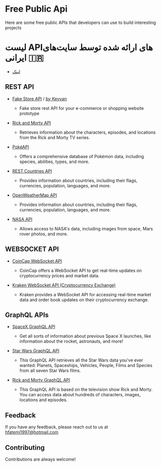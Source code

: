 
# Free Public Api

Here are some free public APIs that developers can use to build interesting projects

# لیست APIهای ارائه شده توسط سایت‌های ایرانی 🇮🇷

- [لینک](https://github.com/Hameds/APIs-made-in-Iran)


## REST API

 - [Fake Store API](https://fakestoreapi.com/) / [by Keyvan](https://github.com/keikaavousi)
   - Fake store rest API for your e-commerce or shopping website prototype

 - [Rick and Morty API](https://rickandmortyapi.com/)
   - Retrieves information about the characters, episodes, and locations from the Rick and Morty TV series.

 - [PokéAPI](https://pokeapi.co/)
    - Offers a comprehensive database of Pokémon data, including species, abilities, types, and more.
 
 
 - [REST Countries API](https://restcountries.com/)
    - Provides information about countries, including their flags, currencies, population, languages, and more.

 
 
 - [OpenWeatherMap API](https://openweathermap.org/api)
    - Provides information about countries, including their flags, currencies, population, languages, and more. 
 
 - [NASA API](https://api.nasa.gov/)
    - Allows access to NASA's data, including images from space, Mars rover photos, and more.

## WEBSOCKET API 

 - [CoinCap WebSocket API](https://docs.coincap.io/#websocket)
   - CoinCap offers a WebSocket API to get real-time updates on cryptocurrency prices and market data.

 - [Kraken WebSocket API (Cryptocurrency Exchange)](https://docs.kraken.com/websockets/)
    - Kraken provides a WebSocket API for accessing real-time market data and order book updates on their cryptocurrency exchange.
 
## GraphQL APIs

 - [SpaceX GraphQL API](https://studio.apollographql.com/public/SpaceX-pxxbxen/variant/current/home)
   - Get all sorts of information about previous Space X launches, like information about the rocket, astronauts, and more!

 - [Star Wars GraphQL API](https://studio.apollographql.com/public/star-wars-swapi/variant/current/home)
    - This GraphQL API retrieves all the Star Wars data you've ever wanted: Planets, Spaceships, Vehicles, People, Films and Species from all seven Star Wars films.

 - [Rick and Morty GraphQL API](https://studio.apollographql.com/public/rick-and-morty-a3b90u/variant/current/home)
    - This GraphQL API is based on the television show Rick and Morty. You can access data about hundreds of characters, images, locations and episodes.
## Feedback

If you have any feedback, please reach out to us at hfatemi1997@hotmail.com


## Contributing

Contributions are always welcome!

